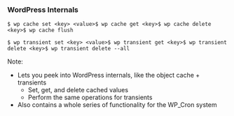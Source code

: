 ### WordPress Internals

<div class="fragment-replacement">
    <div class="fragment fade-out" data-fragment-index="4">
        <pre class="hljs lang-none fragment" data-fragment-index="0"><code class="fragment" data-fragment-index="0">$ wp cache set &lt;key&gt; &lt;value&gt;</code><code class="fragment" data-fragment-index="1">$ wp cache get &lt;key&gt;</code><code class="fragment" data-fragment-index="2">$ wp cache delete &lt;key&gt;</code><code class="fragment" data-fragment-index="3">$ wp cache flush</code></pre>
    </div>
    <pre class="hljs lang-none fragment fade-in" data-fragment-index="4"><code>$ wp transient set &lt;key&gt; &lt;value&gt;</code><code>$ wp transient get &lt;key&gt;</code><code>$ wp transient delete &lt;key&gt;</code><code>$ wp transient delete --all</code></pre>
</div>

Note:

* Lets you peek into WordPress internals, like the object cache + transients
    - Set, get, and delete cached values
    - Perform the same operations for transients
* Also contains a whole series of functionality for the WP_Cron system
